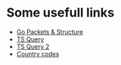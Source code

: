 # Some usefull links

- [Go Packets & Structure](https://medium.com/rungo/everything-you-need-to-know-about-packages-in-go-b8bac62b74cc)
- [TS Query](https://lethallhost.com.br/clientes/TeamSpeak%203%20Server%20Query%20Manual.pdf)
- [TS Query 2](https://yat.qa/ressourcen/server-query-notify/)
- [Country codes](https://github.com/mledoze/countries)
